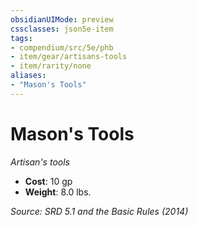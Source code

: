 ```yaml
---
obsidianUIMode: preview
cssclasses: json5e-item
tags:
- compendium/src/5e/phb
- item/gear/artisans-tools
- item/rarity/none
aliases: 
- "Mason's Tools"
---
```

# Mason's Tools
*Artisan's tools*  

- **Cost**: 10 gp
- **Weight**: 8.0 lbs.

*Source: SRD 5.1 and the Basic Rules (2014)*
